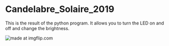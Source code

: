 # Candelabre_Solaire_2019

This is the result of the python program. It allows you to turn the LED on and off and change the brightness.

<img src="https://i.imgflip.com/3eoqrv.jpg" title="made at imgflip.com"/>

